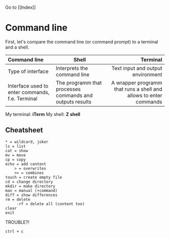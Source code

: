 Go to [[Index]]
# Command line
First, let's compare the command line (or command prompt) to a terminal and a shell.

| Command line | Shell | Terminal |
|:-|--|-:|
| Type of interface | Interprets the command line  | Text input and output environment |
|  Interface used to enter commands, f.e. Terminal | The programm that processes commands and outputs results | A wrapper programm that runs a shell and allows to enter commands |
 
 My terminal: **iTerm**
 My shell: **Z shell**
 
 ## Cheatsheet
 

	* = wildcard, joker			
	ls = list
	cat = show
	mv = move
	cp = copy
	echo = add content
		> = overwrites
		>> = combines
	touch = create empty file
	cd = change directory
	mkdir = make directory
	man = manual (+command) 
	diff = show differences
	rm = delete 
		 -rf = delete all (content too)
	clear 
	exit

TROUBLE?!

	ctrl + c
 
 


